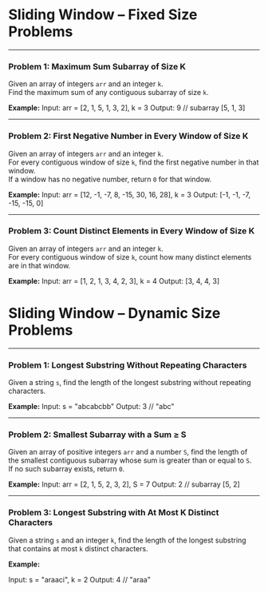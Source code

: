 # Sliding Window – Fixed Size Problems

---

### Problem 1: Maximum Sum Subarray of Size K

Given an array of integers `arr` and an integer `k`.  
Find the maximum sum of any contiguous subarray of size `k`.

**Example:**
Input: arr = [2, 1, 5, 1, 3, 2], k = 3
Output: 9 // subarray [5, 1, 3]

---

### Problem 2: First Negative Number in Every Window of Size K

Given an array of integers `arr` and an integer `k`.  
For every contiguous window of size `k`, find the first negative number in that window.  
If a window has no negative number, return `0` for that window.

**Example:**
Input: arr = [12, -1, -7, 8, -15, 30, 16, 28], k = 3
Output: [-1, -1, -7, -15, -15, 0]

---

### Problem 3: Count Distinct Elements in Every Window of Size K

Given an array of integers `arr` and an integer `k`.  
For every contiguous window of size `k`, count how many distinct elements are in that window.

**Example:**
Input: arr = [1, 2, 1, 3, 4, 2, 3], k = 4
Output: [3, 4, 4, 3]

# Sliding Window – Dynamic Size Problems

---

### Problem 1: Longest Substring Without Repeating Characters

Given a string `s`, find the length of the longest substring without repeating characters.

**Example:**
Input: s = "abcabcbb"
Output: 3 // "abc"

---

### Problem 2: Smallest Subarray with a Sum ≥ S

Given an array of positive integers `arr` and a number `S`, find the length of the smallest contiguous subarray whose sum is greater than or equal to `S`.  
If no such subarray exists, return `0`.

**Example:**
Input: arr = [2, 1, 5, 2, 3, 2], S = 7
Output: 2 // subarray [5, 2]

---

### Problem 3: Longest Substring with At Most K Distinct Characters

Given a string `s` and an integer `k`, find the length of the longest substring that contains at most `k` distinct characters.

**Example:**

Input: s = "araaci", k = 2
Output: 4 // "araa"
